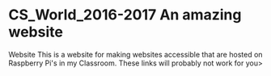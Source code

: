 # CS_World_2016-2017 An amazing website
Website
This is a website for making websites accessible that are hosted on Raspberry Pi's in my Classroom. These links will probably not work for you>
